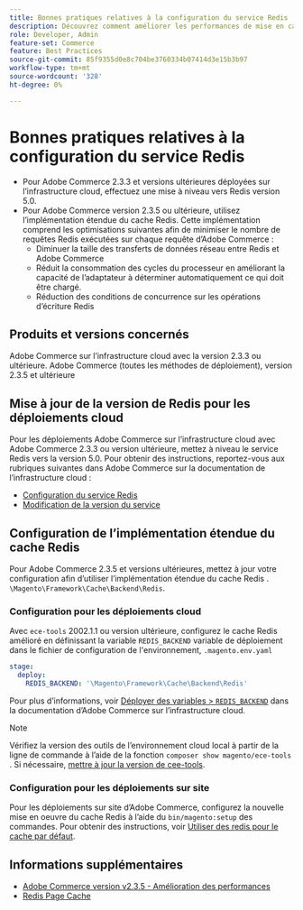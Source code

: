 ```yaml
---
title: Bonnes pratiques relatives à la configuration du service Redis
description: Découvrez comment améliorer les performances de mise en cache à l’aide de la mise en oeuvre étendue du cache Redis pour Adobe Commerce 2.3.5.
role: Developer, Admin
feature-set: Commerce
feature: Best Practices
source-git-commit: 85f9355d0e8c704be3760334b07414d3e15b3b97
workflow-type: tm+mt
source-wordcount: '328'
ht-degree: 0%

---
```



# Bonnes pratiques relatives à la configuration du service Redis

- Pour Adobe Commerce 2.3.3 et versions ultérieures déployées sur l’infrastructure cloud, effectuez une mise à niveau vers Redis version 5.0.
- Pour Adobe Commerce version 2.3.5 ou ultérieure, utilisez l’implémentation étendue du cache Redis. Cette implémentation comprend les optimisations suivantes afin de minimiser le nombre de requêtes Redis exécutées sur chaque requête d’Adobe Commerce :
   - Diminuer la taille des transferts de données réseau entre Redis et Adobe Commerce
   - Réduit la consommation des cycles du processeur en améliorant la capacité de l’adaptateur à déterminer automatiquement ce qui doit être chargé.
   - Réduction des conditions de concurrence sur les opérations d’écriture Redis

## Produits et versions concernés

Adobe Commerce sur l’infrastructure cloud avec la version 2.3.3 ou ultérieure.
Adobe Commerce (toutes les méthodes de déploiement), version 2.3.5 et ultérieure

## Mise à jour de la version de Redis pour les déploiements cloud

Pour les déploiements Adobe Commerce sur l’infrastructure cloud avec Adobe Commerce 2.3.3 ou version ultérieure, mettez à niveau le service Redis vers la version 5.0. Pour obtenir des instructions, reportez-vous aux rubriques suivantes dans Adobe Commerce sur la documentation de l’infrastructure cloud :

- [Configuration du service Redis](https://devdocs.magento.com/cloud/project/services-redis.html)
- [Modification de la version du service](https://devdocs.magento.com/cloud/project/services.html#change-service-version)

## Configuration de l’implémentation étendue du cache Redis

Pour Adobe Commerce 2.3.5 et versions ultérieures, mettez à jour votre configuration afin d’utiliser l’implémentation étendue du cache Redis . `\Magento\Framework\Cache\Backend\Redis`.

### Configuration pour les déploiements cloud

Avec `ece-tools` 2002.1.1 ou version ultérieure, configurez le cache Redis amélioré en définissant la variable `REDIS_BACKEND` variable de déploiement dans le fichier de configuration de l&#39;environnement, `.magento.env.yaml`

```yaml
stage:
  deploy:
    REDIS_BACKEND: '\Magento\Framework\Cache\Backend\Redis'
```

Pour plus d’informations, voir [Déployer des variables > `REDIS_BACKEND`](https://devdocs.magento.com/cloud/env/variables-deploy.html#redis_backend) dans la documentation d’Adobe Commerce sur l’infrastructure cloud.

>[!NOTE]
>
> Vérifiez la version des outils de l’environnement cloud local à partir de la ligne de commande à l’aide de la fonction `composer show magento/ece-tools` . Si nécessaire, [mettre à jour la version de cee-tools](https://devdocs.magento.com/cloud/project/ece-tools-update.html).

### Configuration pour les déploiements sur site

Pour les déploiements sur site d’Adobe Commerce, configurez la nouvelle mise en oeuvre du cache Redis à l’aide du `bin/magento:setup` des commandes. Pour obtenir des instructions, voir [Utiliser des redis pour le cache par défaut](../../../configuration/cache/redis-pg-cache.md#configure-redis-page-caching).

## Informations supplémentaires

- [Adobe Commerce version v2.3.5 - Amélioration des performances](https://devdocs.magento.com/guides/v2.3/release-notes/release-notes-2-3-5-commerce.html#performance-boosts)
- [Redis Page Cache](../../../configuration/cache/redis-pg-cache.md)


